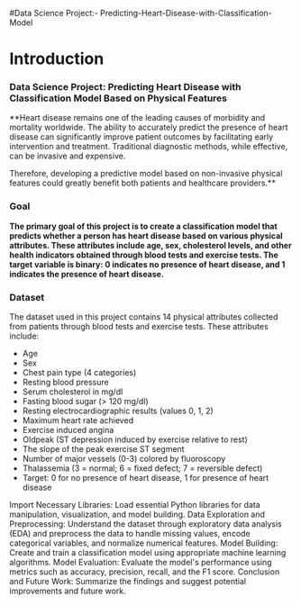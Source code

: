 #Data Science Project:- Predicting-Heart-Disease-with-Classification-Model

# Introduction

### Data Science Project: Predicting Heart Disease with Classification Model Based on Physical Features

**Heart disease remains one of the leading causes of morbidity and mortality worldwide. 
The ability to accurately predict the presence of heart disease can significantly improve patient outcomes by facilitating early intervention and treatment. 
Traditional diagnostic methods, while effective, can be invasive and expensive. 

Therefore, developing a predictive model based on non-invasive physical features could greatly benefit both patients and healthcare providers.**

### Goal

**The primary goal of this project is to create a classification model that predicts whether a person has heart disease based on various physical attributes. These attributes include age, sex, cholesterol levels, and other health indicators obtained through blood tests and exercise tests. The target variable is binary: 0 indicates no presence of heart disease, and 1 indicates the presence of heart disease.**

### Dataset

The dataset used in this project contains 14 physical attributes collected from patients through blood tests and exercise tests. These attributes include:

- Age
- Sex
- Chest pain type (4 categories)
- Resting blood pressure
- Serum cholesterol in mg/dl
- Fasting blood sugar (> 120 mg/dl)
- Resting electrocardiographic results (values 0, 1, 2)
- Maximum heart rate achieved
- Exercise induced angina
- Oldpeak (ST depression induced by exercise relative to rest)
- The slope of the peak exercise ST segment
- Number of major vessels (0-3) colored by fluoroscopy
- Thalassemia (3 = normal; 6 = fixed defect; 7 = reversible defect)
- Target: 0 for no presence of heart disease, 1 for presence of heart disease



Import Necessary Libraries: Load essential Python libraries for data manipulation, visualization, and model building.
Data Exploration and Preprocessing: Understand the dataset through exploratory data analysis (EDA) and preprocess the data to handle missing values, encode categorical variables, and normalize numerical features.
Model Building: Create and train a classification model using appropriate machine learning algorithms.
Model Evaluation: Evaluate the model's performance using metrics such as accuracy, precision, recall, and the F1 score.
Conclusion and Future Work: Summarize the findings and suggest potential improvements and future work.
